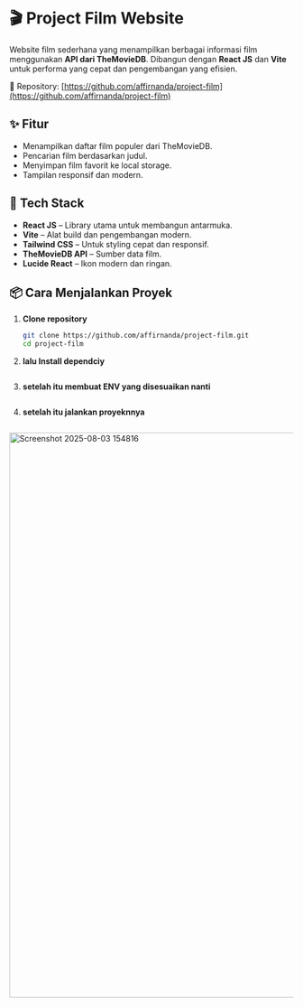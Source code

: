 # 🎬 Project Film Website

Website film sederhana yang menampilkan berbagai informasi film menggunakan **API dari TheMovieDB**. Dibangun dengan **React JS** dan **Vite** untuk performa yang cepat dan pengembangan yang efisien.

🔗 Repository: [https://github.com/affirnanda/project-film](https://github.com/affirnanda/project-film)

## ✨ Fitur

- Menampilkan daftar film populer dari TheMovieDB.
- Pencarian film berdasarkan judul.
- Menyimpan film favorit ke local storage.
- Tampilan responsif dan modern.

## 🧪 Tech Stack

- **React JS** – Library utama untuk membangun antarmuka.
- **Vite** – Alat build dan pengembangan modern.
- **Tailwind CSS** – Untuk styling cepat dan responsif.
- **TheMovieDB API** – Sumber data film.
- **Lucide React** – Ikon modern dan ringan.

## 📦 Cara Menjalankan Proyek

1. **Clone repository**
   ```bash
   git clone https://github.com/affirnanda/project-film.git
   cd project-film
2. **lalu Install dependciy** 
   ```npm install
3. **setelah itu membuat ENV yang disesuaikan nanti** 
   ```VITE_TMDB_API_KEY=YOUR_API_KEY
4. **setelah itu jalankan proyeknnya** 
   ```npm run dev
<img width="1879" height="1001" alt="Screenshot 2025-08-03 154816" src="https://github.com/user-attachments/assets/63510419-e5cb-4e25-9937-1d348db6e29b" />
